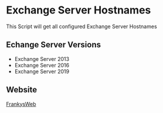 # Exchange Server Hostnames
 This Script will get all configured Exchange Server Hostnames
 
## Echange Server Versions
 - Exchange Server 2013
 - Exchange Server 2016
 - Exchange Server 2019
 
## Website
[FrankysWeb](https://www.frankysweb.de/)
